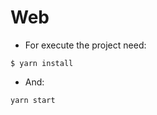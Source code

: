# Web

- For execute the project need:

```shell
$ yarn install
```

- And:

```shell
yarn start
```
